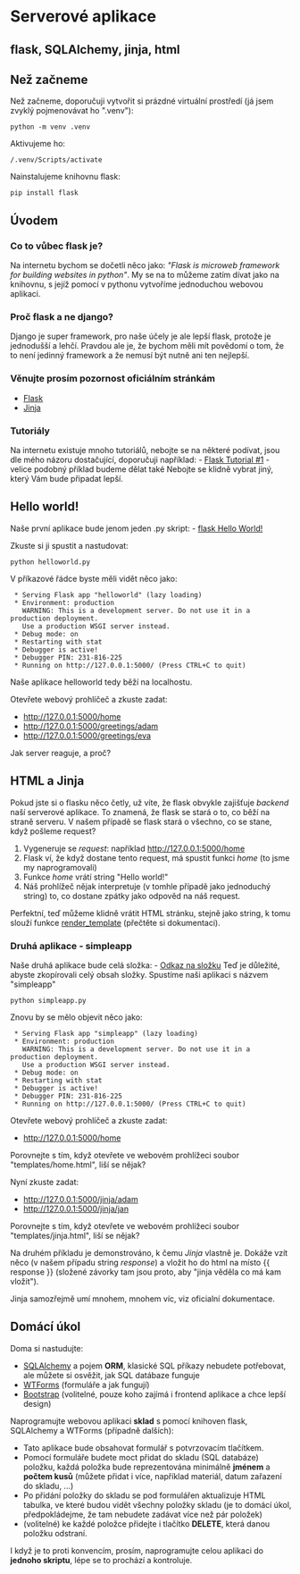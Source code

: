# Serverové aplikace
## flask, SQLAlchemy, jinja, html

## Než začneme
Než začneme, doporučuji vytvořit si prázdné virtuální prostředí (já jsem zvyklý pojmenovávat ho ".venv"):

```
python -m venv .venv
```

Aktivujeme ho:

```
/.venv/Scripts/activate
```

Nainstalujeme knihovnu flask:

```
pip install flask
```

## Úvodem

### Co to vůbec flask je?
Na internetu bychom se dočetli něco jako: *"Flask is microweb framework for building websites in python"*. My se na to můžeme zatím dívat jako na knihovnu, s jejíž pomocí v pythonu vytvoříme jednoduchou webovou aplikaci.

### Proč flask a ne django?
Django je super framework, pro naše účely je ale lepší flask, protože je jednodušší a lehčí. Pravdou ale je, že bychom měli mít povědomí o tom, že to není jedinný framework a že nemusí být nutně ani ten nejlepší.

### Věnujte prosím pozornost oficiálním stránkám

- [Flask](https://flask.palletsprojects.com/en/1.1.x/)
- [Jinja](https://jinja.palletsprojects.com/en/2.11.x/)

### Tutoriály
Na internetu existuje mnoho tutoriálů, nebojte se na některé podívat, jsou dle mého názoru dostačující, doporučuji například:
    - [Flask Tutorial #1](https://www.youtube.com/watch?v=mqhxxeeTbu0) - velice podobný příklad budeme dělat také
Nebojte se klidně vybrat jiný, který Vám bude připadat lepší.  

## Hello world!
Naše první aplikace bude jenom jeden .py skript:
    - [flask Hello World!](helloworld/helloworld.py)

Zkuste si ji spustit a nastudovat:

```
python helloworld.py
```

V příkazové řádce byste měli vidět něco jako:

```
 * Serving Flask app "helloworld" (lazy loading)
 * Environment: production
   WARNING: This is a development server. Do not use it in a production deployment.
   Use a production WSGI server instead.
 * Debug mode: on
 * Restarting with stat
 * Debugger is active!
 * Debugger PIN: 231-816-225
 * Running on http://127.0.0.1:5000/ (Press CTRL+C to quit)
```

Naše aplikace helloworld tedy běží na localhostu.

Otevřete webový prohlíčeč a zkuste zadat:
- http://127.0.0.1:5000/home
- http://127.0.0.1:5000/greetings/adam
- http://127.0.0.1:5000/greetings/eva

Jak server reaguje, a proč?

## HTML a Jinja
Pokud jste si o flasku něco četly, už víte, že flask obvykle zajišťuje *backend* naší serverové aplikace. To znamená, že flask se stará o to, co běží na straně serveru. V našem případě se flask stará o všechno, co se stane, když pošleme request?
1. Vygeneruje se *request*:
    například http://127.0.0.1:5000/home
2. Flask ví, že když dostane tento request, má spustit funkci *home* (to jsme my naprogramovali)
3. Funkce *home* vrátí string "Hello world!"
4. Náš prohlížeč nějak interpretuje (v tomhle případě jako jednoduchý string) to, co dostane zpátky jako odpověd na náš request. 

Perfektní, teď můžeme klidně vrátit HTML stránku, stejně jako string, k tomu slouží funkce [render_template](https://flask.palletsprojects.com/en/1.1.x/api/#flask.render_template) (přečtěte si dokumentaci).

### Druhá aplikace - simpleapp
Naše druhá aplikace bude celá složka:
    - [Odkaz na složku](simpleapp/)
Teď je důležité, abyste zkopírovali celý obsah složky. Spustíme naši aplikaci s názvem "simpleapp"

```
python simpleapp.py
```

Znovu by se mělo objevit něco jako:
```
 * Serving Flask app "simpleapp" (lazy loading)
 * Environment: production
   WARNING: This is a development server. Do not use it in a production deployment.
   Use a production WSGI server instead.
 * Debug mode: on
 * Restarting with stat
 * Debugger is active!
 * Debugger PIN: 231-816-225
 * Running on http://127.0.0.1:5000/ (Press CTRL+C to quit)
```

Otevřete webový prohlíčeč a zkuste zadat:
- http://127.0.0.1:5000/home

Porovnejte s tím, když otevřete ve webovém prohlížeci soubor "templates/home.html", liší se nějak?

Nyní zkuste zadat:
- http://127.0.0.1:5000/jinja/adam
- http://127.0.0.1:5000/jinja/jan

Porovnejte s tím, když otevřete ve webovém prohlížeci soubor "templates/jinja.html", liší se nějak?

Na druhém příkladu je demonstrováno, k čemu *Jinja* vlastně je. Dokáže vzít něco (v našem případu string *response*) a vložit ho do html na místo {{ response }} (složené závorky tam jsou proto, aby "jinja věděla co má kam vložit").

Jinja samozřejmě umí mnohem, mnohem víc, viz oficialní dokumentace.

## Domácí úkol

Doma si nastudujte:
  - [SQLAlchemy](https://www.sqlalchemy.org/) a pojem **ORM**, klasické SQL příkazy nebudete potřebovat, ale můžete si osvěžit, jak SQL datábaze funguje
  - [WTForms](https://wtforms.readthedocs.io/en/stable/) (formuláře a jak fungují)
  - [Bootstrap](https://getbootstrap.com/) (volitelné, pouze koho zajímá i frontend aplikace a chce lepší design)

Naprogramujte webovou aplikaci **sklad** s pomocí knihoven flask, SQLAlchemy a WTForms (případně dalších):
  - Tato aplikace bude obsahovat formulář s potvrzovacím tlačítkem.
  - Pomocí formuláře budete moct přidat do skladu (SQL databáze) položku, každá položka bude reprezentována minimálně **jménem** a **počtem kusů** (můžete přidat i více, například materiál, datum zařazení do skladu, ...)
  - Po přidání položky do skladu se pod formulářen aktualizuje HTML tabulka, ve které budou vidět všechny položky skladu (je to domácí úkol, předpokládejme, že tam nebudete zadávat více než pár položek)
  - (volitelné) ke každé položce přidejte i tlačítko **DELETE**, která danou položku odstraní.

I když je to proti konvencím, prosím, naprogramujte celou aplikaci do **jednoho skriptu**, lépe se to prochází a kontroluje.









